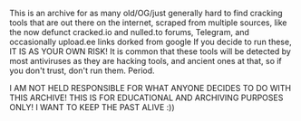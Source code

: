 This is an archive for as many old/OG/just generally hard to find cracking tools that are out there on the internet, scraped from multiple sources, like the now defunct cracked.io and nulled.to forums, Telegram, and occasionally upload.ee links dorked from google
If you decide to run these, IT IS AS YOUR OWN RISK! It is common that these tools will be detected by most antiviruses as they are hacking tools, and ancient ones at that, so if you don't trust, don't run them. Period.

I AM NOT HELD RESPONSIBLE FOR WHAT ANYONE DECIDES TO DO WITH THIS ARCHIVE! THIS IS FOR EDUCATIONAL AND ARCHIVING PURPOSES ONLY! I WANT TO KEEP THE PAST ALIVE :))
